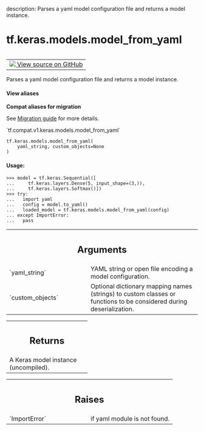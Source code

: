 description: Parses a yaml model configuration file and returns a model instance.

<div itemscope itemtype="http://developers.google.com/ReferenceObject">
<meta itemprop="name" content="tf.keras.models.model_from_yaml" />
<meta itemprop="path" content="Stable" />
</div>

# tf.keras.models.model_from_yaml

<!-- Insert buttons and diff -->

<table class="tfo-notebook-buttons tfo-api nocontent" align="left">
<td>
  <a target="_blank" href="https://github.com/tensorflow/tensorflow/blob/r2.4/tensorflow/python/keras/saving/model_config.py#L67-L105">
    <img src="https://www.tensorflow.org/images/GitHub-Mark-32px.png" />
    View source on GitHub
  </a>
</td>
</table>



Parses a yaml model configuration file and returns a model instance.

<section class="expandable">
  <h4 class="showalways">View aliases</h4>
  <p>
<b>Compat aliases for migration</b>
<p>See
<a href="https://www.tensorflow.org/guide/migrate">Migration guide</a> for
more details.</p>
<p>`tf.compat.v1.keras.models.model_from_yaml`</p>
</p>
</section>

<pre class="devsite-click-to-copy prettyprint lang-py tfo-signature-link">
<code>tf.keras.models.model_from_yaml(
    yaml_string, custom_objects=None
)
</code></pre>



<!-- Placeholder for "Used in" -->


#### Usage:



```
>>> model = tf.keras.Sequential([
...     tf.keras.layers.Dense(5, input_shape=(3,)),
...     tf.keras.layers.Softmax()])
>>> try:
...   import yaml
...   config = model.to_yaml()
...   loaded_model = tf.keras.models.model_from_yaml(config)
... except ImportError:
...   pass
```

<!-- Tabular view -->
 <table class="responsive fixed orange">
<colgroup><col width="214px"><col></colgroup>
<tr><th colspan="2"><h2 class="add-link">Arguments</h2></th></tr>

<tr>
<td>
`yaml_string`
</td>
<td>
YAML string or open file encoding a model configuration.
</td>
</tr><tr>
<td>
`custom_objects`
</td>
<td>
Optional dictionary mapping names
(strings) to custom classes or functions to be
considered during deserialization.
</td>
</tr>
</table>



<!-- Tabular view -->
 <table class="responsive fixed orange">
<colgroup><col width="214px"><col></colgroup>
<tr><th colspan="2"><h2 class="add-link">Returns</h2></th></tr>
<tr class="alt">
<td colspan="2">
A Keras model instance (uncompiled).
</td>
</tr>

</table>



<!-- Tabular view -->
 <table class="responsive fixed orange">
<colgroup><col width="214px"><col></colgroup>
<tr><th colspan="2"><h2 class="add-link">Raises</h2></th></tr>

<tr>
<td>
`ImportError`
</td>
<td>
if yaml module is not found.
</td>
</tr>
</table>

